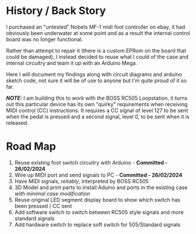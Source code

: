 # History / Back Story 

I purchased an "untested" Nobels MF-1 midi foot controller on ebay, it had obviously been underwater at some point and as a result the internal control board was no longer functional.

Rather than attempt to repair it (there is a custom EPRom on the board that could be damaged), I instead decided to reuse what I could of the case and internal circuitry and team it up with an Arduino Mega.

Here I will document my findings along with circuit diagrams and arduino sketch code, not sure it will be of use to anyone but I'm quite proud of it so far.

***NOTE:*** I am building this to work with the BOSS RC505 Loopstation, it turns out this particular device has its own "quirky" requirements when receiving MIDI control (CC) instructions. It requires a CC signal of level 127 to be sent when the pedal is pressed and a second signal, level 0, to be sent when it is released.

# Road Map
1. Reuse existing foot switch circuitry with Arduino - **Committed - 26/02/2024**
2. Wire up MIDI port and send signals to PC - **Committed - 26/02/2024**
3. Have MIDI signals, *reliably*, interpreted by BOSS RC505
4. 3D Model and print parts to install Aduino and ports in the existing case *with minimal case modification*
5. Reuse original LED segment display board to show which switch has been pressed / CC sent
6. Add software switch to switch between RC505 style signals and more standard signals
7. Add hardware switch to replace soft switch for 505/Standard signals
